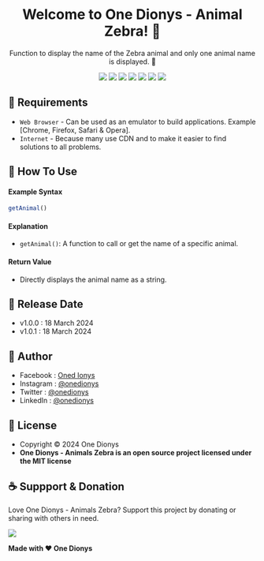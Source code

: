 <h1 align="center">Welcome to One Dionys - Animal Zebra! 👋 </h1>

<p align="center">Function to display the name of the Zebra animal and only one animal name is displayed. 💖 </p>

<p align="center">
<img src="https://img.shields.io/github/contributors/onedionys/onedionys-animal-zebra?style=flat-square">
<img src="https://img.shields.io/github/issues/onedionys/onedionys-animal-zebra?style=flat-square">
<img src="https://img.shields.io/github/stars/onedionys/onedionys-animal-zebra?style=flat-square"> 
<img src="https://img.shields.io/github/forks/onedionys/onedionys-animal-zebra?style=flat-square">
<img src="https://img.shields.io/github/last-commit/onedionys/onedionys-animal-zebra.svg?style=flat-square">
<img src="https://img.shields.io/github/languages/code-size/onedionys/onedionys-animal-zebra?style=flat-square">
<img src="https://img.shields.io/github/license/onedionys/onedionys-animal-zebra?style=flat-square">
</p>

## 💾 Requirements

* `Web Browser` - Can be used as an emulator to build applications. Example [Chrome, Firefox, Safari & Opera].
* `Internet` - Because many use CDN and to make it easier to find solutions to all problems.

## 🎯 How To Use

#### Example Syntax

```javascript
getAnimal()
```

#### Explanation

* `getAnimal()`: A function to call or get the name of a specific animal.

#### Return Value

* Directly displays the animal name as a string.

## 📆 Release Date

* v1.0.0 : 18 March 2024
* v1.0.1 : 18 March 2024

## 🧑 Author

* Facebook : <a href="https://www.facebook.com/theonedionys"> Oned Ionys</a>
* Instagram : <a href="https://www.instagram.com/onedionys/"> @onedionys</a>
* Twitter : <a href="https://twitter.com/onedionys"> @onedionys</a>
* LinkedIn :  <a href="https://www.linkedin.com/in/onedionys/"> @onedionys</a>

## 📝 License

* Copyright © 2024 One Dionys
* **One Dionys - Animals Zebra is an open source project licensed under the MIT license**

## ☕️ Suppport & Donation

Love One Dionys - Animals Zebra? Support this project by donating or sharing with others in need.

<a href="https://www.buymeacoffee.com/onedionys"><img src="https://img.shields.io/badge/Buy_Me_A_Coffee-FFDD00?style=for-the-badge&logo=buy-me-a-coffee&logoColor=black"/> </a>

**Made with ❤️ One Dionys**
